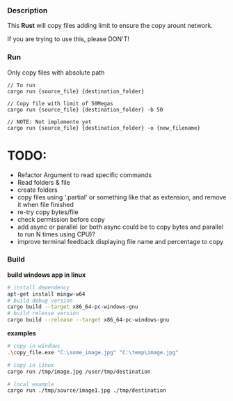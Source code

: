 ### Description

This **Rust** will copy files adding limit to ensure the copy arount network.

If you are trying to use this, please DON'T!

### Run
Only copy files with absolute path
```
// To run 
cargo run {source_file} {destination_folder}

// Copy file with limit of 50Megas
cargo run {source_file} {destination_folder} -b 50 

// NOTE: Not implemente yet
cargo run {source_file} {destination_folder} -o {new_filename}
```

# TODO:
- Refactor Argument to read specific commands
- Read folders & file
- create folders
- copy files using '.partial' or something like that as extension, and remove it when file finished
- re-try copy bytes/file
- check permission before copy
- add async or parallel (or both async could be to copy bytes and parallel to run N times using CPU)?
- improve terminal feedback displaying file name and percentage to copy



### Build

**build windows app in linux**
```bash
# install dependency
apt-get install mingw-w64
# build debug version
cargo build --target x86_64-pc-windows-gnu
# build relesse version
cargo build --release --target x86_64-pc-windows-gnu
```

**examples**
```bash
# copy in windows
.\copy_file.exe "C:\some_image.jpg" "C:\temp\image.jpg"

# copy in linux
cargo run /tmp/image.jpg /user/tmp/destination

# local example
cargo run ./tmp/source/image1.jpg ./tmp/destination
```